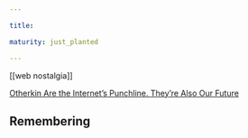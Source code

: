 ```yaml
---

title: 

maturity: just_planted

---
```



[[web nostalgia]]


[Otherkin Are the Internet’s Punchline. They’re Also Our Future](https://www.dailydot.com/irl/otherkin/)


## Remembering

